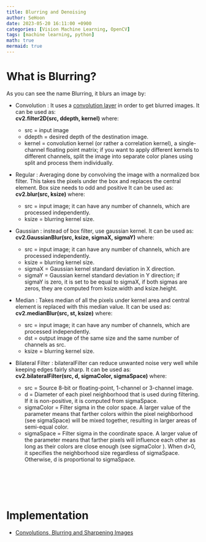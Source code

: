 ```yaml
---
title: Blurring and Denoising
author: SeHoon
date: 2023-05-20 16:11:00 +0900
categories: [Vision Machine Learning, OpenCV]
tags: [machine learning, python]
math: true
mermaid: true
---
```


# What is Blurring?

As you can see the name Blurring, it blurs an image by:<br>

+ Convolution : It uses a [convolution layer](https://csh970605.github.io/posts/CNN/) in order to get blurred images. It can be used as:<br>
**cv2.filter2D(src, ddepth, kernel)** where: <br>
    + src = input image
    + ddepth = desired depth of the destination image.
    + kernel = 	convolution kernel (or rather a correlation kernel), a single-channel floating point matrix; if you want to apply different kernels to different channels, split the image into separate color planes using split and process them individually.

+ Regular : Averaging done by convolving the image with a normalized box filter. This takes the pixels under the box and replaces the central element. Box size needs to odd and positive  It can be used as:
**cv2.blur(src, ksize)** where:<br>
    + src = input image; it can have any number of channels, which are processed independently.
    + ksize = blurring kernel size.

+ Gaussian : instead of box filter, use gaussian kernel. It can be used as:<br>
**cv2.GaussianBlur(src, ksize, sigmaX,  sigmaY)** where:
    + src = input image; it can have any number of channels, which are processed independently.
    + ksize = blurring kernel size.
    + sigmaX = Gaussian kernel standard deviation in X direction.
    + sigmaY = Gaussian kernel standard deviation in Y direction; if sigmaY is zero, it is set to be equal to sigmaX, if both sigmas are zeros, they are computed from ksize.width and ksize.height.

+ Median : Takes median of all the pixels under kernel area and central element is replaced with this median value. It can be used as:<br>
**cv2.medianBlur(src, st, ksize)** where:
    + src = input image; it can have any number of channels, which are processed independently.
    + dst = output image of the same size and the same number of channels as src.    
    + ksize = blurring kernel size.

+ Bilateral Filter : bilateralFilter can reduce unwanted noise very well while keeping edges fairly sharp. It can be used as:<br>
**cv2.bilateralFilter(src, d, sigmaColor, sigmaSpace)** where:<br>
    + src = Source 8-bit or floating-point, 1-channel or 3-channel image.
    + d = Diameter of each pixel neighborhood that is used during filtering. If it is non-positive, it is computed from sigmaSpace.
    + sigmaColor = Filter sigma in the color space. A larger value of the parameter means that farther colors within the pixel neighborhood (see sigmaSpace) will be mixed together, resulting in larger areas of semi-equal color.
    + sigmaSpace = Filter sigma in the coordinate space. A larger value of the parameter means that farther pixels will influence each other as long as their colors are close enough (see sigmaColor ). When d>0, it specifies the neighborhood size regardless of sigmaSpace. Otherwise, d is proportional to sigmaSpace.

<br><br><br><br>

# Implementation

+ [Convolutions, Blurring and Sharpening Images](https://github.com/csh970605/Modern_Computer_Vision/blob/main/OpenCV/8.%20Convolutions%2C%20Blurring%20and%20Sharpening%20Images.ipynb)